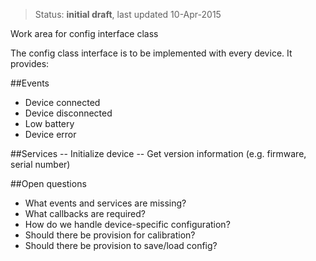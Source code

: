 > Status: **initial draft**, last updated 10-Apr-2015

Work area for config interface class

The config class interface is to be implemented with every device. It provides:

##Events
- Device connected
- Device disconnected
- Low battery
- Device error

##Services
-- Initialize device
-- Get version information (e.g. firmware, serial number)

##Open questions
- What events and services are missing?
- What callbacks are required?
- How do we handle device-specific configuration?
- Should there be provision for calibration?
- Should there be provision to save/load config?
